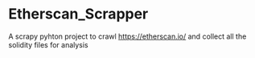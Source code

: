 # Etherscan_Scrapper
A scrapy pyhton project to crawl https://etherscan.io/ and collect all the solidity files for analysis
